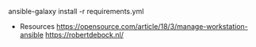 ansible-galaxy install -r requirements.yml







* Resources
https://opensource.com/article/18/3/manage-workstation-ansible
https://robertdebock.nl/
